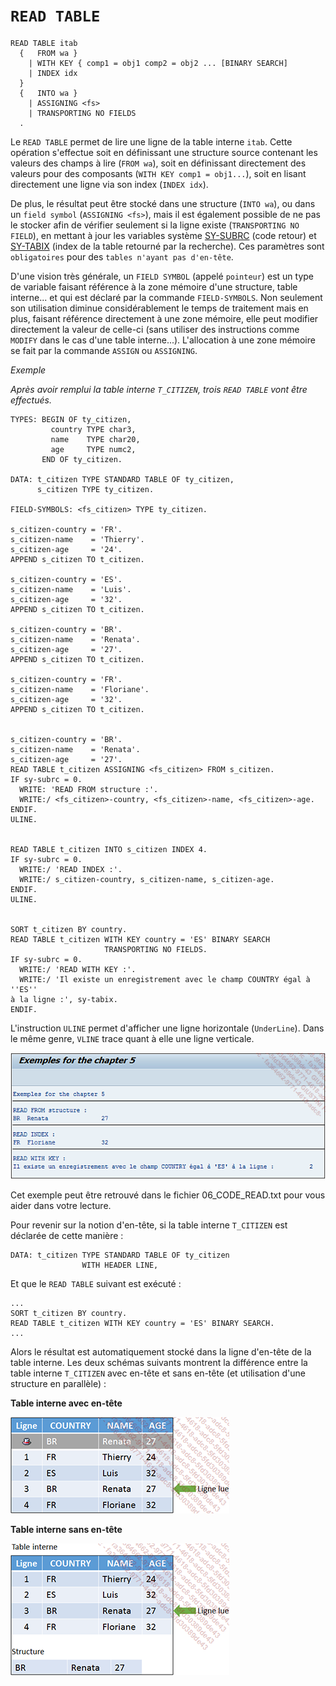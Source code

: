 # **`READ TABLE`**

```JS
READ TABLE itab
  {   FROM wa }
    | WITH KEY { comp1 = obj1 comp2 = obj2 ... [BINARY SEARCH]
    | INDEX idx
  }
  {   INTO wa }
    | ASSIGNING <fs>
    | TRANSPORTING NO FIELDS
  .
```

Le `READ TABLE` permet de lire une ligne de la table interne `itab`. Cette opération s'effectue soit en définissant une structure source contenant les valeurs des champs à lire (`FROM wa`), soit en définissant directement des valeurs pour des composants (`WITH KEY comp1 = obj1...`), soit en lisant directement une ligne via son index (`INDEX idx`).

De plus, le résultat peut être stocké dans une structure (`INTO wa`), ou dans un `field symbol` (`ASSIGNING <fs>`), mais il est également possible de ne pas le stocker afin de vérifier seulement si la ligne existe (`TRANSPORTING NO FIELD`), en mettant à jour les variables système [SY-SUBRC](../99_Help/02_SY-SYSTEM.md) (code retour) et [SY-TABIX](../99_Help/02_SY-SYSTEM.md) (index de la table retourné par la recherche). Ces paramètres sont `obligatoires` pour des `tables n'ayant pas d'en-tête`.

D'une vision très générale, un `FIELD SYMBOL` (appelé `pointeur`) est un type de variable faisant référence à la zone mémoire d'une structure, table interne... et qui est déclaré par la commande `FIELD-SYMBOLS`. Non seulement son utilisation diminue considérablement le temps de traitement mais en plus, faisant référence directement à une zone mémoire, elle peut modifier directement la valeur de celle-ci (sans utiliser des instructions comme `MODIFY` dans le cas d'une table interne...). L'allocation à une zone mémoire se fait par la commande `ASSIGN` ou `ASSIGNING`.

_Exemple_

_Après avoir remplui la table interne `T_CITIZEN`, trois `READ TABLE` vont être effectués._

```JS
TYPES: BEGIN OF ty_citizen,
         country TYPE char3,
         name    TYPE char20,
         age     TYPE numc2,
       END OF ty_citizen.

DATA: t_citizen TYPE STANDARD TABLE OF ty_citizen,
      s_citizen TYPE ty_citizen.

FIELD-SYMBOLS: <fs_citizen> TYPE ty_citizen.

s_citizen-country = 'FR'.
s_citizen-name    = 'Thierry'.
s_citizen-age     = '24'.
APPEND s_citizen TO t_citizen.

s_citizen-country = 'ES'.
s_citizen-name    = 'Luis'.
s_citizen-age     = '32'.
APPEND s_citizen TO t_citizen.

s_citizen-country = 'BR'.
s_citizen-name    = 'Renata'.
s_citizen-age     = '27'.
APPEND s_citizen TO t_citizen.

s_citizen-country = 'FR'.
s_citizen-name    = 'Floriane'.
s_citizen-age     = '32'.
APPEND s_citizen TO t_citizen.


s_citizen-country = 'BR'.
s_citizen-name    = 'Renata'.
s_citizen-age     = '27'.
READ TABLE t_citizen ASSIGNING <fs_citizen> FROM s_citizen.
IF sy-subrc = 0.
  WRITE: 'READ FROM structure :'.
  WRITE:/ <fs_citizen>-country, <fs_citizen>-name, <fs_citizen>-age.
ENDIF.
ULINE.


READ TABLE t_citizen INTO s_citizen INDEX 4.
IF sy-subrc = 0.
  WRITE:/ 'READ INDEX :'.
  WRITE:/ s_citizen-country, s_citizen-name, s_citizen-age.
ENDIF.
ULINE.


SORT t_citizen BY country.
READ TABLE t_citizen WITH KEY country = 'ES' BINARY SEARCH
                     TRANSPORTING NO FIELDS.
IF sy-subrc = 0.
  WRITE:/ 'READ WITH KEY :'.
  WRITE:/ 'Il existe un enregistrement avec le champ COUNTRY égal à ''ES''
à la ligne :', sy-tabix.
ENDIF.
```

L'instruction `ULINE` permet d'afficher une ligne horizontale (`UnderLine`). Dans le même genre, `VLINE` trace quant à elle une ligne verticale.

![](../00_Ressources/08_11_01.png)

Cet exemple peut être retrouvé dans le fichier 06_CODE_READ.txt pour vous aider dans votre lecture.

Pour revenir sur la notion d'en-tête, si la table interne `T_CITIZEN` est déclarée de cette manière :

```JS
DATA: t_citizen TYPE STANDARD TABLE OF ty_citizen
                WITH HEADER LINE,
```

Et que le `READ TABLE` suivant est exécuté :

```JS
...
SORT t_citizen BY country.
READ TABLE t_citizen WITH KEY country = 'ES' BINARY SEARCH.
...
```

Alors le résultat est automatiquement stocké dans la ligne d'en-tête de la table interne. Les deux schémas suivants montrent la différence entre la table interne `T_CITIZEN` avec en-tête et sans en-tête (et utilisation d'une structure en parallèle) :

**Table interne avec en-tête**

![](../00_Ressources/08_11_02.png)

**Table interne sans en-tête**

![](../00_Ressources/08_11_03.png)
